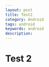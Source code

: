 ```yaml
---
layout: post
title: Test2
category: Android
tags: android
keywords: android
description: 
---
```


# Test 2

